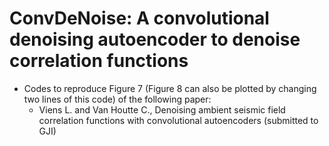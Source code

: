 # ConvDeNoise: A convolutional denoising autoencoder to denoise correlation functions

* Codes to reproduce Figure 7 (Figure 8 can also be plotted by changing two lines of this code) of the following paper:
  - Viens L. and Van Houtte C., Denoising ambient seismic field correlation functions with convolutional autoencoders (submitted to GJI) 
